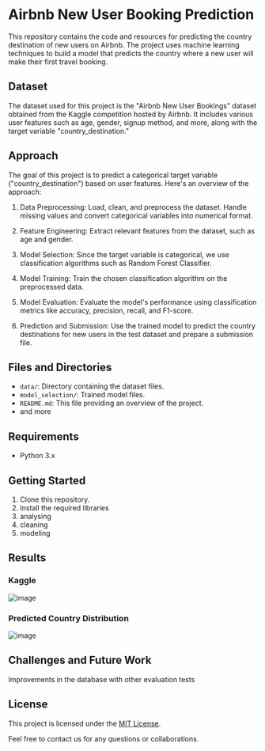 # Airbnb New User Booking Prediction

This repository contains the code and resources for predicting the country destination of new users on Airbnb. The project uses machine learning techniques to build a model that predicts the country where a new user will make their first travel booking.

## Dataset

The dataset used for this project is the "Airbnb New User Bookings" dataset obtained from the Kaggle competition hosted by Airbnb. It includes various user features such as age, gender, signup method, and more, along with the target variable "country_destination."

## Approach

The goal of this project is to predict a categorical target variable ("country_destination") based on user features. Here's an overview of the approach:

1. Data Preprocessing: Load, clean, and preprocess the dataset. Handle missing values and convert categorical variables into numerical format.

2. Feature Engineering: Extract relevant features from the dataset, such as age and gender.

3. Model Selection: Since the target variable is categorical, we use classification algorithms such as Random Forest Classifier.

4. Model Training: Train the chosen classification algorithm on the preprocessed data.

5. Model Evaluation: Evaluate the model's performance using classification metrics like accuracy, precision, recall, and F1-score.

6. Prediction and Submission: Use the trained model to predict the country destinations for new users in the test dataset and prepare a submission file.

## Files and Directories

- `data/`: Directory containing the dataset files.
- `model_selection/`: Trained model files.
- `README.md`: This file providing an overview of the project.
- and more

## Requirements

- Python 3.x

## Getting Started

1. Clone this repository.
2. Install the required libraries
3. analysing
4. cleaning
5. modeling
   
## Results

### Kaggle

![image](https://github.com/Ayoub-etoullali/Spark-MLlib-NTT-DATA/assets/92756846/aed25990-00a4-405f-b349-854c8273c746)

### Predicted Country Distribution

![image](https://github.com/Ayoub-etoullali/Spark-MLlib-NTT-DATA/assets/92756846/5abbda48-3da1-4e6b-ac1a-bb67a775b7a3)

## Challenges and Future Work

Improvements in the database with other evaluation tests

## License

This project is licensed under the [MIT License](LICENSE).

Feel free to contact us for any questions or collaborations.
